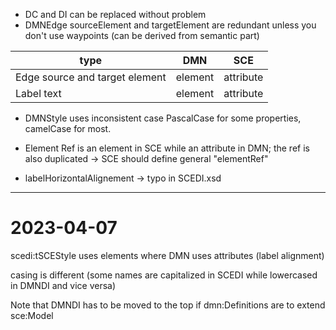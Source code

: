 * DC and DI can be replaced without problem
* DMNEdge sourceElement and targetElement are redundant unless you don't use waypoints (can be derived from semantic part)

|       type      |      DMN     |      SCE     |
| --------------- | ------------ | ------------ |
| Edge source and target element | element | attribute |
| Label text | element | attribute |

* DMNStyle uses inconsistent case PascalCase for some properties, camelCase for most.
* Element Ref is an element in SCE while an attribute in DMN; the ref is also duplicated -> SCE should define general "elementRef"

* labelHorizontalAlignement -> typo in SCEDI.xsd


---

# 2023-04-07

scedi:tSCEStyle uses elements where DMN uses attributes (label alignment)

casing is different (some names are capitalized in SCEDI while lowercased in DMNDI and vice versa)

Note that DMNDI has to be moved to the top if dmn:Definitions are to extend sce:Model